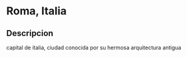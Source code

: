 # Roma, Italia

## Descripcion
capital de italia, ciudad conocida por su hermosa arquitectura antigua

